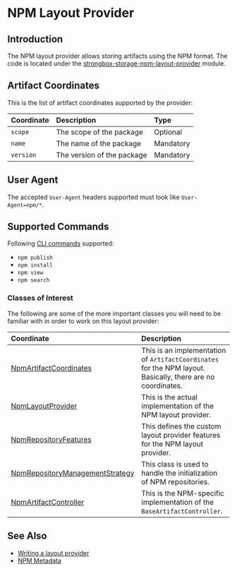 # NPM Layout Provider

## Introduction

The NPM layout provider allows storing artifacts using the NPM format.
The code is located under the [strongbox-storage-npm-layout-provider] module.

## Artifact Coordinates

This is the list of artifact coordinates supported by the provider:

| Coordinate   | Description                | Type      |
|:-------------|:---------------------------|:----------|
| `scope`      | The scope of the package   | Optional  |
| `name`       | The name of the package    | Mandatory |
| `version`    | The version of the package | Mandatory |

## User Agent

The accepted `User-Agent` headers supported must look like `User-Agent=npm/*`.

## Supported Commands

Following [CLI commands](https://docs.npmjs.com/cli/npm) supported:
- `npm publish`
- `npm install`
- `npm view` 
- `npm search` 

### Classes of Interest

The following are some of the more important classes you will need to be familiar with in order to work on this layout provider:

| Coordinate   | Description |
|:-------------|:------------|
| [NpmArtifactCoordinates] | This is an implementation of `ArtifactCoordinates` for the NPM layout. Basically, there are no coordinates. |
| [NpmLayoutProvider] | This is the actual implementation of the NPM layout provider. |
| [NpmRepositoryFeatures] | This defines the custom layout provider features for the NPM layout provider. |
| [NpmRepositoryManagementStrategy] | This class is used to handle the initialization of NPM repositories. |
| [NpmArtifactController] | This is the NPM-specific implementation of the `BaseArtifactController`. |

## See Also
* [Writing a layout provider]
* [NPM Metadata]

[Writing a layout provider]: ./how-to-implement-your-own-repository-format.md
[strongbox-storage-npm-layout-provider]: https://github.com/strongbox/strongbox/tree/master/strongbox-storage/strongbox-storage-layout-providers/strongbox-storage-npm-layout-provider
[NpmArtifactCoordinates]: https://github.com/strongbox/strongbox/blob/master/strongbox-storage/strongbox-storage-layout-providers/strongbox-storage-npm-layout-provider/src/main/java/org/carlspring/strongbox/artifact/coordinates/NpmArtifactCoordinates.java
[NpmLayoutProvider]: https://github.com/strongbox/strongbox/blob/master/strongbox-storage/strongbox-storage-layout-providers/strongbox-storage-npm-layout-provider/src/main/java/org/carlspring/strongbox/providers/layout/NpmLayoutProvider.java
[NpmRepositoryFeatures]: https://github.com/strongbox/strongbox/blob/master/strongbox-storage/strongbox-storage-layout-providers/strongbox-storage-npm-layout-provider/src/main/java/org/carlspring/strongbox/repository/NpmRepositoryFeatures.java
[NpmRepositoryManagementStrategy]: https://github.com/strongbox/strongbox/blob/master/strongbox-storage/strongbox-storage-layout-providers/strongbox-storage-npm-layout-provider/src/main/java/org/carlspring/strongbox/repository/NpmRepositoryManagementStrategy.java
[NpmArtifactController]: https://github.com/strongbox/strongbox/blob/e8beb1f7b97483355f55045c8947decdc1b1c26b/strongbox-web-core/src/main/java/org/carlspring/strongbox/controllers/layout/npm/NpmArtifactController.java
[NPM Metadata]: ../metadata/npm-metadata.md
